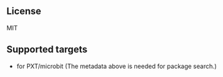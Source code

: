 ## License

MIT

## Supported targets

* for PXT/microbit
(The metadata above is needed for package search.)